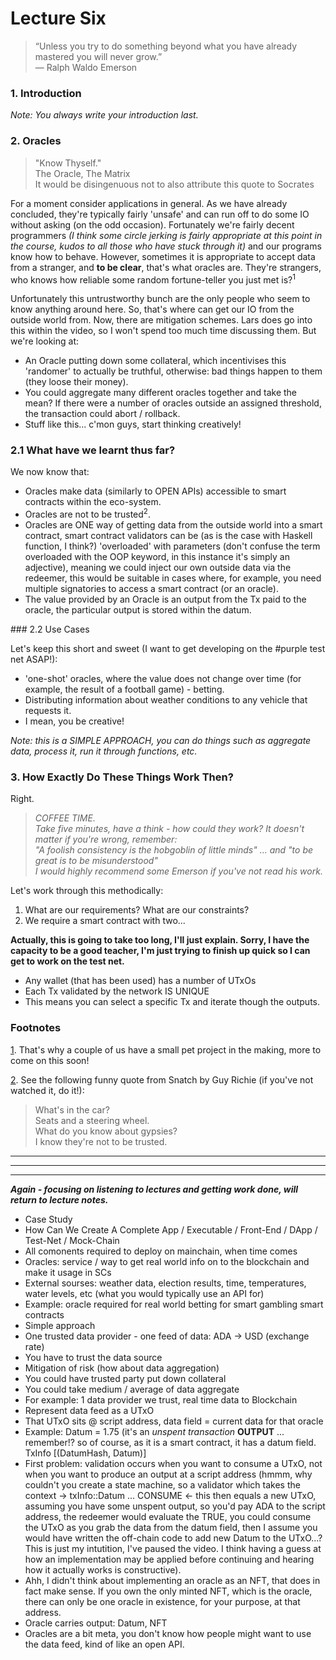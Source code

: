 # Lecture Six

> “Unless you try to do something beyond what you have already mastered you will never grow.” <br />
> — Ralph Waldo Emerson

### 1. Introduction

*Note: You always write your introduction last.*

### 2. Oracles

> "Know Thyself." <br />
> The Oracle, The Matrix <br />
> It would be disingenuous not to also attribute this quote to Socrates

For a moment consider applications in general. As we have already concluded, they're typically fairly 'unsafe' and can run off to do some IO without asking (on the odd occasion). Fortunately we're fairly decent programmers *(I think some circle jerking is fairly appropriate at this point in the course, kudos to all those who have stuck through it)* and our programs know how to behave. However, sometimes it is appropriate to accept data from a stranger, and **to be clear**, that's what oracles are. They're strangers, who knows how reliable some random fortune-teller you just met is?<sup>1</sup>

Unfortunately this untrustworthy bunch are the only people who seem to know anything around here. So, that's where can get our IO from the outside world from. Now, there are mitigation schemes. Lars does go into this within the video, so I won't spend too much time discussing them. But we're looking at:

* An Oracle putting down some collateral, which incentivises this 'randomer' to actually be truthful, otherwise: bad things happen to them (they loose their money).
* You could aggregate many different oracles together and take the mean? If there were a number of oracles outside an assigned threshold, the transaction could abort / rollback.
* Stuff like this... c'mon guys, start thinking creatively!

### 2.1 What have we learnt thus far?

We now know that:

* Oracles make data (similarly to OPEN APIs) accessible to smart contracts within the eco-system.
* Oracles are not to be trusted<sup>2</sup>.
* Oracles are ONE way of getting data from the outside world into a smart contract, smart contract validators can be (as is the case with Haskell function, I think?) 'overloaded' with parameters (don't confuse the term overloaded with the OOP keyword, in this instance it's simply an adjective), meaning we could inject our own outside data via the redeemer, this would be suitable in cases where, for example, you need multiple signatories to access a smart contract (or an oracle).
* The value provided by an Oracle is an output from the Tx paid to the oracle, the particular output is stored within the datum.

### 2.2 Use Cases

Let's keep this short and sweet (I want to get developing on the #purple test net ASAP!):

* 'one-shot' oracles, where the value does not change over time (for example, the result of a football game) - betting.
* Distributing information about weather conditions to any vehicle that requests it.
* I mean, you be creative!

*Note: this is a SIMPLE APPROACH, you can do things such as aggregate data, process it, run it through functions, etc.*

### 3. How Exactly Do These Things Work Then?

Right.

>*COFFEE TIME. <br />
 Take five minutes, have a think - how could they work?
 It doesn't matter if you're wrong, remember: <br />
 "A foolish consistency is the hobgoblin of little minds" ...
 and "to be great is to be misunderstood" <br />
 I would highly recommend some Emerson if you've not read his work.*

Let's work through this methodically:

1. What are our requirements? What are our constraints?
2. We require a smart contract with two...

**Actually, this is going to take too long, I'll just explain. Sorry, I have the capacity to be a good teacher, I'm just trying to finish up quick so I can get to work on the test net.**

* Any wallet (that has been used) has a number of UTxOs
* Each Tx validated by the network IS UNIQUE
* This means you can select a specific Tx and iterate though the outputs.


### Footnotes

[1](#fn1). That's why a couple of us have a small pet project in the making, more to come on this soon!

[2](#fn2). See the following funny quote from Snatch by Guy Richie (if you've not watched it, do it!):
> What's in the car? <br />
> Seats and a steering wheel. <br />
> What do you know about gypsies? <br />
> I know they're not to be trusted. <br />




<hr />


<hr />

<hr />




***Again - focusing on listening to lectures and getting work done, will return to lecture notes.***

* Case Study
* How Can We Create A Complete App / Executable / Front-End / DApp / Test-Net / Mock-Chain
* All comonents required to deploy on mainchain, when time comes
* Oracles: service / way to get real world info on to the blockchain and make it usage in SCs
* External sourses: weather data, election results, time, temperatures, water levels, etc (what you would typically use an API for)
* Example: oracle required for real world betting for smart gambling smart contracts
* Simple approach
* One trusted data provider - one feed of data: ADA -> USD (exchange rate)
* You have to trust the data source
* Mitigation of risk (how about data aggregation)
* You could have trusted party put down collateral 
* You could take medium / average of data aggregate
* For example: 1 data provider we trust, real time data to Blockchain
* Represent data feed as a UTxO
* That UTxO sits @ script address, data field = current data for that oracle
* Example: Datum = 1.75 (it's an *unspent transaction* **OUTPUT** ... remember!? so of course, as it is a smart contract, it has a datum field. TxInfo [(DatumHash, Datum)]
* First problem: validation occurs when you want to consume a UTxO, not when you want to produce an output at a script address (hmmm, why couldn't you create a state machine, so a validator which takes the context -> txInfo::Datum ... CONSUME <- this then equals a new UTxO, assuming you have some unspent output, so you'd pay ADA to the script address, the redeemer would evaluate the TRUE, you could consume the UTxO as you grab the data from the datum field, then I assume you would have written the off-chain code to add new Datum to the UTxO...? This is just my intutition, I've paused the video. I think having a guess at how an implementation may be applied before continuing and hearing how it actually works is constructive).
* Ahh, I didn't think about implementing an oracle as an NFT, that does in fact make sense. If you own the only minted NFT, which is the oracle, there can only be one oracle in existence, for your purpose, at that address.
* Oracle carries output: Datum, NFT
* Oracles are a bit meta, you don't know how people might want to use the data feed, kind of like an open API.